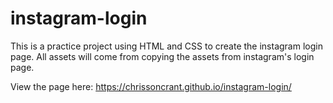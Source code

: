 # instagram-login

This is a practice project using HTML and CSS to create the instagram login page. All assets will come from copying the assets from instagram's login page.

View the page here: https://chrissoncrant.github.io/instagram-login/ 
